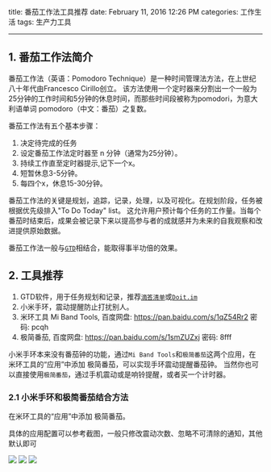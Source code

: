 title: 番茄工作法工具推荐
date: February 11, 2016 12:26 PM
categories: 工作生活
tags: 生产力工具

---

## 1. 番茄工作法简介

番茄工作法（英语：Pomodoro Technique）是一种时间管理法方法，在上世纪八十年代由Francesco Cirillo创立。 该方法使用一个定时器来分割出一个一般为25分钟的工作时间和5分钟的休息时间，而那些时间段被称为pomodori，为意大利语单词 pomodoro（中文：番茄）之复数。

番茄工作法有五个基本步骤：
1. 决定待完成的任务
2. 设定番茄工作法定时器至 n 分钟（通常为25分钟）。
3. 持续工作直至定时器提示,记下一个x。
4. 短暂休息3-5分钟。
5. 每四个x，休息15-30分钟。

番茄工作法的关键是规划，追踪，记录，处理，以及可视化。在规划阶段，任务被根据优先级排入"To Do Today" list。 这允许用户预计每个任务的工作量。当每个番茄时结束后，成果会被记录下来以提高参与者的成就感并为未来的自我观察和改进提供原始数据。

番茄工作法一般与[`GTD`](http://baike.baidu.com/link?url=ZlEFP9gdzCBmRrqAGqClmdyQ3_1t4Op33-tTyXbN_Gw3LRRqU3zmpwowPhW8VSKLriuLGsq8gJD-TJBO40ez_q)相结合，能取得事半功倍的效果。

## 2. 工具推荐
1. GTD软件，用于任务规划和记录，推荐[`滴答清单`](https://www.dida365.com/)或[`Doit.im`](http://doitim.com/cn/)
2. 小米手环，震动提醒防止打扰别人。
3. 米环工具 Mi Band Tools, 百度网盘: https://pan.baidu.com/s/1qZ54Rr2 密码: pcqh
4. 极简番茄, 百度网盘: https://pan.baidu.com/s/1smZUZxj 密码: 8fff

小米手环本来没有番茄钟的功能，通过`Mi Band Tools`和`极简番茄`这两个应用，在米环工具的“应用”中添加 极简番茄，可以实现手环震动提醒番茄钟。
当然你也可以直接使用`极简番茄`，通过手机震动或是响铃提醒，或者买一个计时器。

### 2.1 小米手环和极简番茄结合方法
在米环工具的“应用”中添加 极简番茄。

具体的应用配置可以参考截图，一般只修改震动次数、忽略不可清除的通知，其他默认即可

![](http://image.runjf.com/mweb/2020-03-05-15833917724588.jpg)
![](http://image.runjf.com/mweb/2020-03-05-15833917804538.jpg)
![](http://image.runjf.com/mweb/2020-03-05-15833917911022.jpg)
